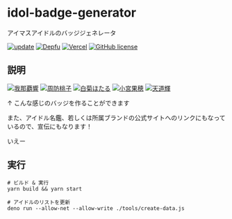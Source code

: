 # idol-badge-generator

アイマスアイドルのバッジジェネレータ

[![update](https://github.com/arrow2nd/idol-badge-generator/actions/workflows/update.yaml/badge.svg)](https://github.com/arrow2nd/idol-badge-generator/actions/workflows/update.yaml)
[![Depfu](https://badges.depfu.com/badges/3d36be5cde3edf300dcaa05fe5c71406/overview.svg)](https://depfu.com/github/arrow2nd/idol-badge-generator?project_id=34196)
[![Vercel](https://therealsujitk-vercel-badge.vercel.app/?app=idol-badge-generator)](https://idol-badge-generator.vercel.app)
[![GitHub license](https://img.shields.io/github/license/arrow2nd/idol-badge-generator)](https://github.com/arrow2nd/idol-badge-generator/blob/main/LICENSE)

## 説明

[![我那覇響](https://img.shields.io/badge/IDOLM%40STER-%E6%88%91%E9%82%A3%E8%A6%87%E9%9F%BF-01ADB9)](https://idollist.idolmaster-official.jp/detail/10003)
[![周防桃子](https://img.shields.io/badge/MILLION%20LIVE!-%E5%91%A8%E9%98%B2%E6%A1%83%E5%AD%90-EFB864)](https://idollist.idolmaster-official.jp/detail/30015)
[![白菊ほたる](https://img.shields.io/badge/CINDERELLA%20GIRLS-%E7%99%BD%E8%8F%8A%E3%81%BB%E3%81%9F%E3%82%8B-D162CB)](https://idollist.idolmaster-official.jp/detail/20088)
[![小宮果穂](https://img.shields.io/badge/SHINY%20COLORS-%E5%B0%8F%E5%AE%AE%E6%9E%9C%E7%A9%82-E5461C)](https://idollist.idolmaster-official.jp/detail/50009)
[![天道輝](https://img.shields.io/badge/SideM-%E5%A4%A9%E9%81%93%E8%BC%9D-E31C1A)](https://idollist.idolmaster-official.jp/detail/40034)

↑ こんな感じのバッジを作ることができます

また、アイドル名鑑、若しくは所属ブランドの公式サイトへのリンクにもなっているので、宣伝にもなります！

いえー

## 実行

```
# ビルド & 実行
yarn build && yarn start

# アイドルのリストを更新
deno run --allow-net --allow-write ./tools/create-data.js
```
